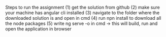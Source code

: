 Steps to run the assignment
(1) get the solution from github
(2) make sure your machine has angular cli installed
(3) navigate to the folder where the downloaded solution is and open in cmd 
(4) run npn install to download all the node packages
(5) write ng serve -o in cmd -> this will build, run and open the application in browser
